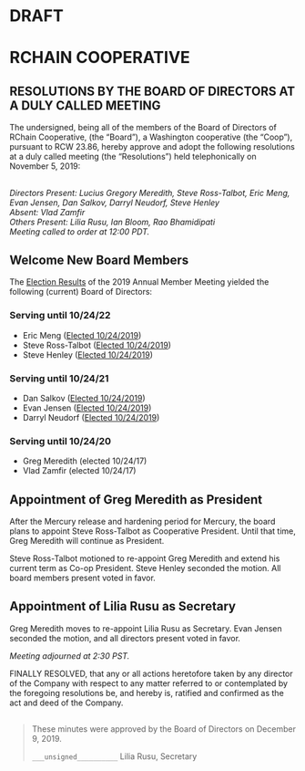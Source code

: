 
# DRAFT

# RCHAIN COOPERATIVE

## RESOLUTIONS BY THE BOARD OF DIRECTORS AT A DULY CALLED MEETING

The undersigned, being all of the members of the Board of Directors of RChain Cooperative, (the “Board”), a Washington cooperative (the “Coop”), pursuant to RCW 23.86, hereby approve and adopt the following resolutions at a duly called meeting (the “Resolutions”) held telephonically on November 5, 2019:

##

*Directors Present:  Lucius Gregory Meredith, Steve Ross-Talbot, Eric Meng, Evan Jensen, Dan Salkov, Darryl Neudorf, Steve Henley* \
*Absent:  Vlad Zamfir* \
*Others Present:  Lilia Rusu, Ian Bloom, Rao Bhamidipati* \
*Meeting called to order at 12:00 PDT.*

##

## Welcome New Board Members

The [Election Results](https://github.com/rchain/legaldocs/tree/master/2019%20Annual%20Meeting)
 of the 2019 Annual Member Meeting yielded the following (current) Board of Directors:
### Serving until 10/24/22
 - Eric Meng ([Elected 10/24/2019](https://github.com/rchain/legaldocs/tree/master/2019%20Annual%20Meeting))
 - Steve Ross-Talbot ([Elected 10/24/2019](https://github.com/rchain/legaldocs/tree/master/2019%20Annual%20Meeting))
 - Steve Henley ([Elected 10/24/2019](https://github.com/rchain/legaldocs/tree/master/2019%20Annual%20Meeting))
### Serving until 10/24/21
  - Dan Salkov ([Elected 10/24/2019](https://github.com/rchain/legaldocs/tree/master/2019%20Annual%20Meeting))
  - Evan Jensen  ([Elected 10/24/2019](https://github.com/rchain/legaldocs/tree/master/2019%20Annual%20Meeting))
  - Darryl Neudorf ([Elected 10/24/2019](https://github.com/rchain/legaldocs/tree/master/2019%20Annual%20Meeting))

### Serving until 10/24/20
 - Greg Meredith (elected 10/24/17)
 - Vlad Zamfir (elected 10/24/17)


## Appointment of Greg Meredith as President

After the Mercury release and hardening period for Mercury, the board plans to appoint Steve Ross-Talbot as Cooperative President. Until that time, Greg Meredith will continue as President.

Steve Ross-Talbot motioned to re-appoint Greg Meredith and extend his current term as Co-op President. Steve Henley seconded the motion. All board members present voted in favor.

## Appointment of Lilia Rusu as Secretary

Greg Meredith moves to re-appoint Lilia Rusu as Secretary. Evan Jensen seconded the motion, and all directors present voted in favor.


*Meeting adjourned at 2:30 PST.*

FINALLY RESOLVED, that any or all actions heretofore taken by any director of the Company with respect to any matter referred to or contemplated by the foregoing resolutions be, and hereby is, ratified and confirmed as the act and deed of the Company.

##

>These minutes were approved by the Board of Directors on December 9, 2019.
>
> `___unsigned__________`
> Lilia Rusu, Secretary

